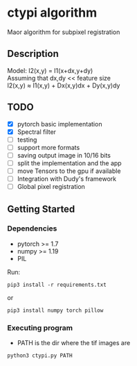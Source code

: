 # ctypi algorithm
Maor algorithm for subpixel registration

## Description

Model: 
I2(x,y) = I1(x+dx,y+dy) \
Assuming that dx,dy << feature size \
I2(x,y) ≈ I1(x,y) + Dx(x,y)dx + Dy(x,y)dy 

## TODO 
- [X] pytorch basic implementation 
- [X] Spectral filter
- [ ] testing
- [ ] support more formats
- [ ] saving output image in 10/16 bits
- [ ] split the implementation and the app 
- [ ] move Tensors to the gpu if available
- [ ] Integration with Dudy's framework
- [ ] Global pixel registration 

## Getting Started

### Dependencies

* pytorch >= 1.7
* numpy >= 1.19
* PIL 

Run:
```
pip3 install -r requirements.txt
```
or
```
pip3 install numpy torch pillow
```

### Executing program

* PATH is the dir where the tif images are 
```
python3 ctypi.py PATH
```

